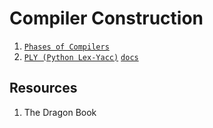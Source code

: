 Compiler Construction
======================================
1. [`Phases of Compilers`](phases.html)
2. [`PLY (Python Lex-Yacc)`](https://github.com/dabeaz/ply) [`docs`](https://ply.readthedocs.io/en/latest/)





## Resources
1. The Dragon Book

